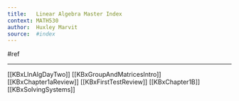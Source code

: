 ```yaml
---
title:   Linear Algebra Master Index
context: MATH530
author:  Huxley Marvit
source:  #index
---
```


#ref

---

[[KBxLInAlgDayTwo]]
[[KBxGroupAndMatricesIntro]]
[[KBxChapter1aReview]]
[[KBxFirstTestReview]]
[[KBxChapter1B]]
[[KBxSolvingSystems]]


